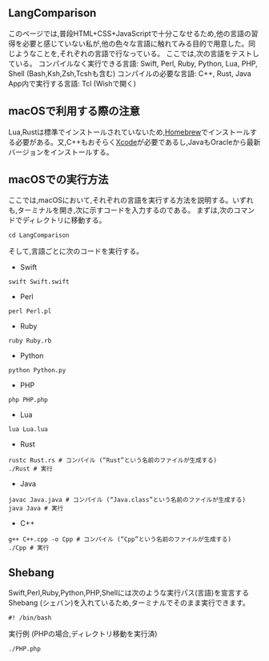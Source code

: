 ## LangComparison

このページでは,普段HTML+CSS+JavaScriptで十分こなせるため,他の言語の習得を必要と感じていない私が,他の色々な言語に触れてみる目的で用意した。同じようなことを,それぞれの言語で行なっている。
ここでは,次の言語をテストしている。
コンパイルなく実行できる言語: Swift, Perl, Ruby, Python, Lua, PHP, Shell (Bash,Ksh,Zsh,Tcshも含む)
コンパイルの必要な言語: C++, Rust, Java
App内で実行する言語: Tcl (Wishで開く)

## macOSで利用する際の注意

Lua,Rustは標準でインストールされていないため,[Homebrew](https://brew.sh "Homebrew")でインストールする必要がある。又,C++もおそらく[Xcode](https://developer.apple.com/xcode/ "Xcode")が必要であるし,JavaもOracleから最新バージョンをインストールする。

## macOSでの実行方法

ここでは,macOSにおいて,それぞれの言語を実行する方法を説明する。いずれも,ターミナルを開き,次に示すコードを入力するのである。
まずは,次のコマンドでディレクトリに移動する。
```Shell
cd LangComparison
```
そして,言語ごとに次のコードを実行する。
- Swift
```Shell
swift Swift.swift
```
- Perl
```Shell
perl Perl.pl
```
- Ruby
```Shell
ruby Ruby.rb
```
- Python
```Shell
python Python.py
```
- PHP
```Shell
php PHP.php
```
- Lua
```Shell
lua Lua.lua
```
- Rust
```Shell
rustc Rust.rs # コンパイル (“Rust”という名前のファイルが生成する)
./Rust # 実行
```
- Java
```Shell
javac Java.java # コンパイル (“Java.class”という名前のファイルが生成する)
java Java # 実行
```
- C++
```Shell
g++ C++.cpp -o Cpp # コンパイル (“Cpp”という名前のファイルが生成する)
./Cpp # 実行
```

## Shebang

Swift,Perl,Ruby,Python,PHP,Shellには次のような実行パス(言語)を宣言するShebang (シェバン)を入れているため,ターミナルでそのまま実行できます。
```Shell
#! /bin/bash
```
実行例 (PHPの場合,ディレクトリ移動を実行済)
```Shell
./PHP.php
```